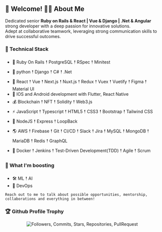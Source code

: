 ## 🤗 Welcome! 🙋‍♂️ About Me 

Dedicated senior <strong>Ruby on Rails & React | Vue & Django | .Net & Angular </strong> strong developer with a deep passion for innovative solutions. <br/>
Adept at collaborative teamwork, leveraging strong communication skills to drive successful outcomes.

### 🍯 Technical Stack
- 💪 Ruby On Rails 𒑰 PostgreSQL 𒑰 RSpec 𒑰 Minitest
- 🏹 python 𒑰 Django 𒑰 C# 𒑰 .Net
- 🥇 React 𒑰 Vue 𒑰 Next.js 𒑰 Nuxt.js 𒑰 Redux 𒑰 Vuex 𒑰 Vuetify 𒑰 Figma 𒑰 Material UI
- 🤗 IOS and Android development with Flutter, React Native
- 💰 Blockchain 𒑰 NFT 𒑰 Solidity 𒑰 Web3.js
- ⚡ JavaScript 𒑰 Typescript 𒑰 HTML5 𒑰 CSS3 𒑰 Bootstrap 𒑰 Tailwind CSS
- 🎒 NodeJS 𒑰 Express 𒑰 LoopBack
- 🌎 AWS 𒑰 Firebase 𒑰 Git 𒑰 CI/CD 𒑰 Slack 𒑰 Jira 𒑰 MySQL 𒑰 MongoDB 𒑰 MariaDB 𒑰 Redis 𒑰 GraphQL
- 🚩 Docker 𒑰 Jenkins 𒑰 Test-Driven Development(TDD) 𒑰 Agile 𒑰 Scrum

### 🌱 What I'm boosting
- 🛠  ML 𒑰 AI
- 🎩 DevOps

`Reach out to me to talk about possible opportunities, mentorship, collaborations and everything in between!`


<h3>🏆 Github Profile Trophy</h3>
<p align="center">
<img src="https://github-profile-trophy.vercel.app/?username=highshot-rk&theme=gruvbox&title=Followers,Commits,Stars,Repositories,PullRequest,Issues,Organizations" alt="Followers, Commits, Stars, Repositories, PullRequest">
</p>
